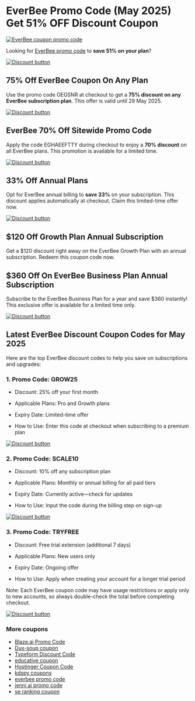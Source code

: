 # EverBee Promo Code (May 2025) Get 51% OFF Discount Coupon

[![EverBee coupon promo code](https://github.com/user-attachments/assets/d3989553-4249-49fa-bd3e-5ab34c1df834)](https://www.everbee.io/?via=salman)

Looking for [EverBee promo code](https://www.everbee.io/?via=salman) to **save 51% on your plan**?

[![Discount button](https://github.com/user-attachments/assets/339af741-c50a-4d02-a0e2-10ab3c4e9a2c)](https://www.everbee.io/?via=salman)

## 75% Off EverBee Coupon On Any Plan

Use the promo code OEGSNR at checkout to get a **75% discount on any EverBee subscription plan**. This offer is valid until 29 May 2025.

[![Discount button](https://github.com/user-attachments/assets/339af741-c50a-4d02-a0e2-10ab3c4e9a2c)](https://www.everbee.io/?via=salman)

## EverBee 70% Off Sitewide Promo Code

Apply the code EGHAEEFTTY during checkout to enjoy a **70% discount** on all EverBee plans. This promotion is available for a limited time.

[![Discount button](https://github.com/user-attachments/assets/339af741-c50a-4d02-a0e2-10ab3c4e9a2c)](https://www.everbee.io/?via=salman)

## 33% Off Annual Plans

Opt for EverBee annual billing to **save 33%** on your subscription. This discount applies automatically at checkout. Claim this limited-time offer now.

[![Discount button](https://github.com/user-attachments/assets/339af741-c50a-4d02-a0e2-10ab3c4e9a2c)](https://www.everbee.io/?via=salman)

## $120 Off Growth Plan Annual Subscription

Get a $120 discount right away on the EverBee Growth Plan with an annual subscription. Redeem this coupon code now.

## $360 Off On EverBee Business Plan Annual Subscription

Subscribe to the EverBee Business Plan for a year and save $360 instantly! This exclusive offer is available for a limited time only.

[![Discount button](https://github.com/user-attachments/assets/339af741-c50a-4d02-a0e2-10ab3c4e9a2c)](https://www.everbee.io/?via=salman)

## Latest EverBee Discount Coupon Codes for May 2025

Here are the top EverBee discount codes to help you save on subscriptions and upgrades:

### 1. Promo Code: GROW25

* Discount: 25% off your first month

* Applicable Plans: Pro and Growth plans

* Expiry Date: Limited-time offer

* How to Use: Enter this code at checkout when subscribing to a premium plan

[![Discount button](https://github.com/user-attachments/assets/339af741-c50a-4d02-a0e2-10ab3c4e9a2c)](https://www.everbee.io/?via=salman)

### 2. Promo Code: SCALE10

* Discount: 10% off any subscription plan

* Applicable Plans: Monthly or annual billing for all paid tiers

* Expiry Date: Currently active—check for updates

* How to Use: Input the code during the billing step on sign-up

[![Discount button](https://github.com/user-attachments/assets/339af741-c50a-4d02-a0e2-10ab3c4e9a2c)](https://www.everbee.io/?via=salman)

### 3. Promo Code: TRYFREE

* Discount: Free trial extension (additional 7 days)

* Applicable Plans: New users only

* Expiry Date: Ongoing offer

* How to Use: Apply when creating your account for a longer trial period

Note: Each EverBee coupon code may have usage restrictions or apply only to new accounts, so always double-check the total before completing checkout.

[![Discount button](https://github.com/user-attachments/assets/339af741-c50a-4d02-a0e2-10ab3c4e9a2c)](https://www.everbee.io/?via=salman)

### More coupons

* [Blaze.ai Promo Code](https://github.com/Blaze-AI-Discount/coupon)
* [Dux-soup coupon](https://github.com/Dux-soup/coupon/)
* [Typeform Discount Code](https://github.com/Typeform-Discount/coupon)
* [educative coupon](https://github.com/Educative-Discount/coupon/)
* [Hostinger Coupon Code](https://github.com/Hostinger-Deals/coupon/)
* [kdspy coupons](https://github.com/KDSPY/coupon/)
* [everbee promo code](https://github.com/Everbee-Discount/coupon/)
* [jenni ai promo code](https://github.com/Jenni-AI-Discount/coupon)
* [se ranking coupon](https://github.com/SE-Ranking/coupon)
